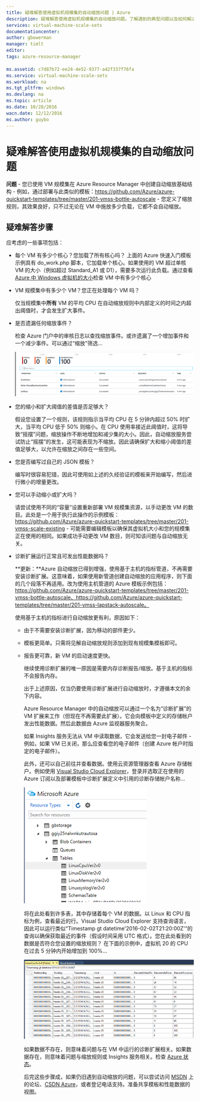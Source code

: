 ```yaml
---
title: 疑难解答使用虚拟机规模集的自动缩放问题 | Azure
description: 疑难解答使用虚拟机规模集的自动缩放问题。了解遇到的典型问题以及如何解决这些问题。
services: virtual-machine-scale-sets
documentationcenter: 
author: gbowerman
manager: timlt
editor: 
tags: azure-resource-manager

ms.assetid: c7d87b72-ee24-4e52-9377-a42f337f76fa
ms.service: virtual-machine-scale-sets
ms.workload: na
ms.tgt_pltfrm: windows
ms.devlang: na
ms.topic: article
ms.date: 10/28/2016
wacn.date: 12/12/2016
ms.author: guybo
---
```


# 疑难解答使用虚拟机规模集的自动缩放问题
**问题** - 您已使用 VM 规模集在 Azure Resource Manager 中创建自动缩放基础结构 - 例如，通过部署与此类似的模板：https://github.com/Azure/azure-quickstart-templates/tree/master/201-vmss-bottle-autoscale - 您定义了缩放规则，其效果良好，只不过无论在 VM 中施放多少负载，它都不会自动缩放。

## 疑难解答步骤
应考虑的一些事项包括：

* 每个 VM 有多少个核心？您加载了所有核心吗？ 上面的 Azure 快速入门模板示例具有 do\_work.php 脚本，它加载单个核心。如果使用的 VM 超过单核 VM 的大小（例如超过 Standard\_A1 或 D1），需要多次运行此负载。通过查看 [Azure 中 Windows 虚拟机的大小](../virtual-machines/virtual-machines-windows-sizes.md)检查 VM 中有多少个核心
* VM 规模集中有多少个 VM？您正在处理每个 VM 吗？
  
    仅当规模集中**所有** VM 的平均 CPU 在自动缩放规则中内部定义的时间之内超出阈值时，才会发生扩大事件。
* 是否遗漏任何缩放事件？
  
    检查 Azure 门户中的审核日志以查找缩放事件。或许遗漏了一个增加事件和一个减少事件。可以通过“缩放”筛选...
  
    ![审核日志][audit]
* 您的缩小和扩大阈值的差值是否足够大？
  
    假设您设置了一个规则，该规则指示当平均 CPU 在 5 分钟内超过 50% 时扩大，当平均 CPU 低于 50% 则缩小。在 CPU 使用率接近此阈值时，这将导致“摇摆”问题，缩放操作不断地增加和减少集的大小。因此，自动缩放服务尝试防止“摇摆”的发生，这可能表现为不缩放。因此请确保扩大和缩小阈值的差值足够大，以允许在缩放之间存在一些空间。
* 您是否编写过自己的 JSON 模板？
  
    编写时很容易犯错，因此可使用如上述的久经验证的模板来开始编写，然后进行微小的增量更改。
* 您可以手动缩小或扩大吗？
  
    请尝试使用不同的“容量”设置重新部署 VM 规模集资源，以手动更改 VM 的数目。此处是一个用于执行此操作的示例模板：https://github.com/Azure/azure-quickstart-templates/tree/master/201-vmss-scale-existing - 可能需要编辑模板以确保其虚拟机大小和您的规模集正在使用的相同。如果成功手动更改 VM 数目，则可知该问题与自动缩放无关。

* 诊断扩展运行正常且可发出性能数据吗？
  
    **更新：**Azure 自动缩放已得到增强，使用基于主机的指标管道，不再需要安装诊断扩展。这意味着，如果使用新管道创建自动缩放的应用程序，则下面的几个段落不再适用。改为使用主机管道的 Azure 模板示例包括：https://github.com/Azure/azure-quickstart-templates/tree/master/201-vmss-bottle-autoscale、https://github.com/Azure/azure-quickstart-templates/tree/master/201-vmss-lapstack-autoscale。
  
    使用基于主机的指标进行自动缩放更有利，原因如下：
  
  * 由于不需要安装诊断扩展，因为移动的部件更少。
  * 模板更简单。只需将见解自动缩放规则添加到现有规模集模板即可。
  * 报告更可靠，新 VM 的启动速度更快。
    
    继续使用诊断扩展的唯一原因是需要内存诊断报告/缩放。基于主机的指标不会报告内存。
    
    出于上述原因，仅当仍要使用诊断扩展进行自动缩放时，才遵循本文的余下内容。
    
    Azure Resource Manager 中的自动缩放可以通过一个名为“诊断扩展”的 VM 扩展来工作（但现在不再需要此扩展）。它会向模板中定义的存储帐户发出性能数据。然后此数据由 Azure 监视器服务聚合。
    
    如果 Insights 服务无法从 VM 中读取数据，它会发送给您一封电子邮件 - 例如，如果 VM 已关闭，那么应查看您的电子邮件（创建 Azure 帐户时指定的电子邮件）。
    
    此外，还可以自己前往并查看数据。使用云资源管理器查看 Azure 存储帐户。例如使用 [Visual Studio Cloud Explorer](https://visualstudiogallery.msdn.microsoft.com/aaef6e67-4d99-40bc-aacf-662237db85a2)，登录并选取正在使用的 Azure 订阅以及部署模板中诊断扩展定义中引用的诊断存储帐户名称...
    
    ![云资源管理器][explorer]
    
    将在此处看到许多表，其中存储着每个 VM 的数据。以 Linux 和 CPU 指标为例，查看最近的行。Visual Studio Cloud Explorer 支持查询语言，因此可以运行类似“Timestamp gt datetime'2016-02-02T21:20:00Z'”的查询以确保获取最近的事件（假设时间采用 UTC 格式）。您在此处看到的数据是否符合您设置的缩放规则？ 在下面的示例中，虚拟机 20 的 CPU 在过去 5 分钟内开始增加到 100%...
    
    ![存储表][tables]
    
    如果数据不存在，则意味着问题与在 VM 中运行的诊断扩展相关。如果数据存在，则意味着问题与缩放规则或 Insights 服务相关。检查 [Azure 状态](https://www.azure.cn/support/service-dashboard/)。

    后完这些步骤成，如果仍旧遇到自动缩放的问题，可以尝试访问 [MSDN](https://social.msdn.microsoft.com/forums/azure/home?category=windowsazureplatform%2Cazuremarketplace%2Cwindowsazureplatformctp) 上的论坛、[CSDN Azure](http://azure.csdn.net/)，或者登记电话支持。准备共享模板和性能数据的视图。

[audit]: ./media/virtual-machine-scale-sets-troubleshoot/image3.png
[explorer]: ./media/virtual-machine-scale-sets-troubleshoot/image1.png
[tables]: ./media/virtual-machine-scale-sets-troubleshoot/image4.png

<!---HONumber=Mooncake_1205_2016-->